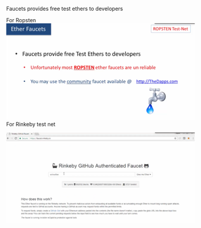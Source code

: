 Faucets provides free test ethers to developers

For Ropsten![](/assets/freeEthers.png)For Rinkeby test net



![](/assets/rinkeby.png)

